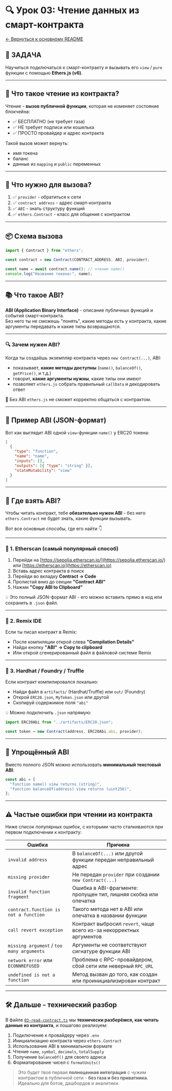 # 🔍 Урок 03: Чтение данных из смарт-контракта

[← Вернуться к основному README](../../README.md)

## 🔗 ЗАДАЧА

Научиться подключаться к смарт-контракту и вызывать его `view` / `pure` функции с помощью **Ethers.js (v6)**.

---

## 🧠 Что такое чтение из контракта?

Чтение - **вызов публичной функции**, которая не изменяет состояние блокчейна:

- ✅ БЕСПЛАТНО (не требует газа)
- ✅ НЕ требует подписи или кошелька
- ✅ ПРОСТО провайдер и адрес контракта

Такой вызов может вернуть:

- имя токена
- баланс
- данные из `mapping` и `public` переменных

---

## 🔩 Что нужно для вызова?

1. ✅ `provider` - обратиться к сети
2. ✅ `contract address` - адрес смарт-контракта
3. ✅ `ABI` - знать структуру функций
4. ✅ `ethers.Contract` - класс для общения с контрактом

---

## 📦 Схема вызова

```ts
import { Contract } from "ethers";

const contract = new Contract(CONTRACT_ADDRESS, ABI, provider);

const name = await contract.name(); // чтение name()
console.log("Название токена:", name);
```

---

## 📚 Что такое ABI?

**ABI (Application Binary Interface)** - описание публичных функций и событий смарт-контракта.  
Без него ты не сможешь "понять", какие методы есть у контракта, какие аргументы передавать и какие типы возвращаются.

---

### 🔍 Зачем нужен ABI?

Когда ты создаёшь экземпляр контракта через `new Contract(...)`, ABI:

- показывает, **какие методы доступны** (`name()`, `balanceOf()`, `getPrice()`, и т.д.)
- говорит, **какие аргументы нужны**, какие типы они имеют
- позволяет `ethers.js` собрать правильный `callData` и декодировать ответ

📌 Без ABI `ethers.js` не сможет корректно общаться с контрактом.

---

## 🧬 Пример ABI (JSON-формат)

Вот как выглядит ABI одной `view`-функции `name()` у ERC20 токена:

```json
[
  {
    "type": "function",
    "name": "name",
    "inputs": [],
    "outputs": [{ "type": "string" }],
    "stateMutability": "view"
  }
]
```

---

## 🧭 Где взять ABI?

Чтобы читать контракт, тебе **обязательно нужен ABI** - без него `ethers.Contract` не будет знать, какие функции вызывать.

Вот все основные способы, где его найти 👇

---

### 🔹 1. Etherscan (самый популярный способ)

1. Перейди на [https://sepolia.etherscan.io/](https://sepolia.etherscan.io/) или [https://etherscan.io](https://etherscan.io)
2. Вставь адрес контракта в поиск
3. Перейди во вкладку **Contract → Code**
4. Пролистай вниз до секции **"Contract ABI"**
5. Нажми **"Copy ABI to Clipboard"**

💡 Это полный JSON-формат ABI - его можно вставить прямо в код или сохранить в `.json` файл.

---

### 🔹 2. Remix IDE

Если ты писал контракт в Remix:

- После компиляции открой слева **"Compilation Details"**
- Найди кнопку **"ABI" → Copy to clipboard**
- Или открой сгенерированный файл в файловой системе Remix

---

### 🔹 3. Hardhat / Foundry / Truffle

Если контракт компилировался локально:

- Найди файл в `artifacts/` (Hardhat/Truffle) или `out/` (Foundry)
- Открой `ERC20.json`, `MyToken.json` или другой
- Скопируй содержимое поля `"abi"`

💡 Можно подключить `.json` напрямую:

```ts
import ERC20Abi from "../artifacts/ERC20.json";

const token = new Contract(address, ERC20Abi.abi, provider);
```

---

## 🧾 Упрощённый ABI

Вместо полного JSON можно использовать **минимальный текстовый ABI**:

```ts
const abi = [
  "function name() view returns (string)",
  "function balanceOf(address) view returns (uint256)",
];
```

---

## ⚠️ Частые ошибки при чтении из контракта

Ниже список популярных ошибок, с которыми часто сталкиваются при первом подключении к контракту:

| Ошибка                                    | Причина                                                              |
| ----------------------------------------- | -------------------------------------------------------------------- |
| `invalid address`                         | В `balanceOf(...)` или другой функции передан неправильный адрес     |
| `missing provider`                        | Не передан `provider` при создании `new Contract(...)`               |
| `invalid function fragment`               | Ошибка в ABI-фрагменте: пропущен тип, лишняя скобка или опечатка     |
| `contract.function is not a function`     | Такого метода нет в ABI или опечатка в названии функции              |
| `call revert exception`                   | Контракт выбросил `revert`, чаще всего из-за некорректных аргументов |
| `missing argument` / `too many arguments` | Аргументы не соответствуют сигнатуре функции ABI                     |
| `network error` или `ECONNREFUSED`        | Проблема с RPC-провайдером, сбой сети или неверный `RPC_URL`         |
| `undefined is not a function`             | Метод вызван до того, как создан или проинициализирован контракт     |

---

## 🛠 Дальше - технический разбор

В файле [`03-read-contract.ts`](./03-read-contract.ts) мы **технически разберёмся, как читать данные из контракта**, и пошагово реализуем:

1. Подключение к провайдеру через `.env`
2. Инициализацию контракта через `ethers.Contract`
3. Использование ABI в минимальном формате
4. Чтение `name`, `symbol`, `decimals`, `totalSupply`
5. Получение `balanceOf()` для своего адреса
6. Форматирование чисел с `formatUnits()`

> Это будет твоя первая **полноценная интеграция** с чужим контрактом в публичной сети - **без газа и без приватника**. Идеально для ботов, дашбордов и аналитики.
